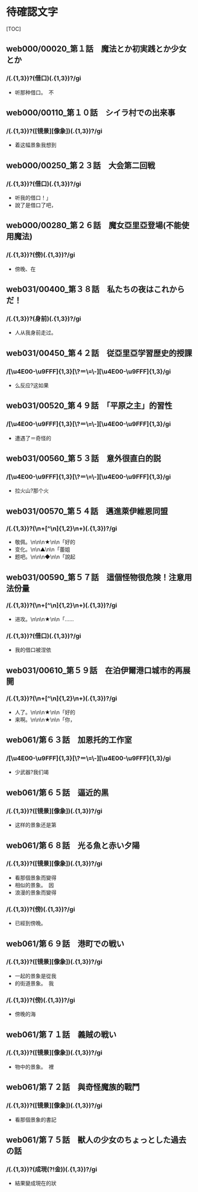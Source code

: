 # 待確認文字

[TOC]

## web000/00020_第１話　魔法とか初実践とか少女とか

### /(.{1,3})?(借口)(.{1,3})?/gi

- 听那种借口。　不


## web000/00110_第１０話　シイラ村での出来事

### /(.{1,3})?([镜景][像象])(.{1,3})?/gi

- 着这幅景象我想到


## web000/00250_第２３話　大会第二回戦

### /(.{1,3})?(借口)(.{1,3})?/gi

- 听我的借口！」
- 說了是借口了吧，


## web000/00280_第２６話　魔女亞里亞登場(不能使用魔法)

### /(.{1,3})?(傍)(.{1,3})?/gi

- 傍晚、在


## web031/00400_第３８話　私たちの夜はこれからだ！

### /(.{1,3})?(身前)(.{1,3})?/gi

- 人从我身前走过。


## web031/00450_第４２話　従亞里亞学習歴史的授課

### /[\\u4E00-\\u9FFF]{1,3}[\\?＝\\=\\-][\\u4E00-\\u9FFF]{1,3}/gi

- 么反应?这如果


## web031/00520_第４９話　「平原之主」的習性

### /[\\u4E00-\\u9FFF]{1,3}[\\?＝\\=\\-][\\u4E00-\\u9FFF]{1,3}/gi

- 遭遇了＝奇怪的


## web031/00560_第５３話　意外很直白的説

### /[\\u4E00-\\u9FFF]{1,3}[\\?＝\\=\\-][\\u4E00-\\u9FFF]{1,3}/gi

- 拉火山?那个火


## web031/00570_第５４話　邁進萊伊維恩同盟

### /(.{1,3})?(\n+[^\n]{1,2}\n+)(.{1,3})?/gi

- 敬佩。\n\n\n★\n\n「好的
- 变化。\n\n▲\n\n「蕾姐
- 题吧。\n\n\n◆\n\n「說起


## web031/00590_第５７話　這個怪物很危険！注意用法份量

### /(.{1,3})?(\n+[^\n]{1,2}\n+)(.{1,3})?/gi

- 进攻。\n\n\n★\n\n「……

### /(.{1,3})?(借口)(.{1,3})?/gi

- 我的借口被涅依


## web031/00610_第５９話　在泊伊爾港口城市的再展開

### /(.{1,3})?(\n+[^\n]{1,2}\n+)(.{1,3})?/gi

- 人了。\n\n\n★\n\n「好的
- 来啊。\n\n\n★\n\n「你，


## web061/第６３話　加恩托的工作室

### /[\\u4E00-\\u9FFF]{1,3}[\\?＝\\=\\-][\\u4E00-\\u9FFF]{1,3}/gi

- 少武器?我们竭


## web061/第６５話　逼近的黒

### /(.{1,3})?([镜景][像象])(.{1,3})?/gi

- 这样的景象还是第


## web061/第６８話　光る魚と赤い夕陽

### /(.{1,3})?([镜景][像象])(.{1,3})?/gi

- 看那個景象而變得
- 相似的景象。　因
- 浪漫的景象而變得

### /(.{1,3})?(傍)(.{1,3})?/gi

- 已經到傍晚。　


## web061/第６９話　港町での戦い

### /(.{1,3})?([镜景][像象])(.{1,3})?/gi

- 一起的景象是從我
- 的街道景象。　我

### /(.{1,3})?(傍)(.{1,3})?/gi

- 傍晚的海


## web061/第７１話　義賊の戦い

### /(.{1,3})?([镜景][像象])(.{1,3})?/gi

- 物中的景象。　裡


## web061/第７２話　與奇怪魔族的戰鬥

### /(.{1,3})?([镜景][像象])(.{1,3})?/gi

- 看那個景象的書記


## web061/第７５話　獣人の少女のちょっとした過去の話

### /(.{1,3})?(成現(?!金))(.{1,3})?/gi

- 結果變成現在的狀
